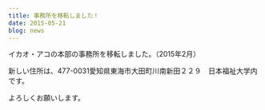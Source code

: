 ```yaml
---
title: 事務所を移転しました！
date: 2015-05-21
blog: news
---
```


イカオ・アコの本部の事務所を移転しました。（2015年2月）

新しい住所は、477-0031愛知県東海市大田町川南新田２２９　日本福祉大学内です。

よろしくお願いします。
